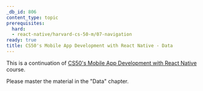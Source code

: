 ```yaml
---
_db_id: 806
content_type: topic
prerequisites:
  hard:
  - react-native/harvard-cs-50-m/07-navigation
ready: true
title: CS50's Mobile App Development with React Native - Data
---
```


This is a continuation of [CS50's Mobile App Development with React Native](https://learning.edx.org/course/course-v1:HarvardX+CS50M+Mobile/home) course.

Please master the material in the "Data" chapter.